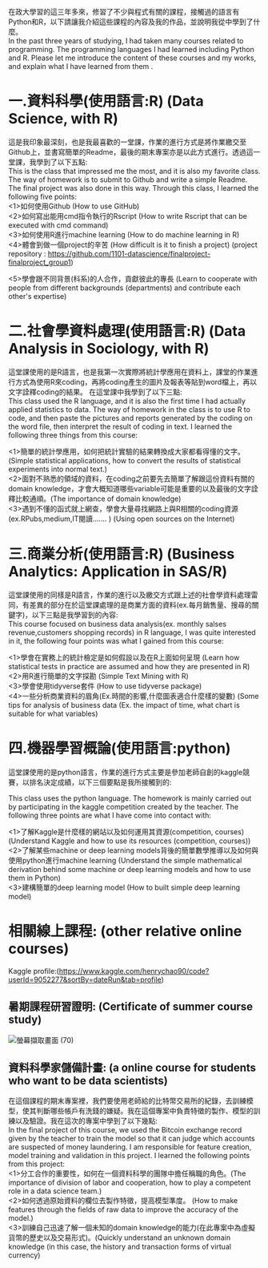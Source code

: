 在政大學習的這三年多來，修習了不少與程式有關的課程，接觸過的語言有Python和R，以下請讓我介紹這些課程的內容及我的作品，並說明我從中學到了什麼。  
In the past three years of studying, I had taken many courses related to programming. The programming languages I had learned including Python and R. Please let me introduce the content of these courses and my works, and explain what I have learned from them .

一.資料科學(使用語言:R)  (Data Science, with R)
==
這是我印象最深刻，也是我最喜歡的一堂課，作業的進行方式是將作業繳交至Github上，並書寫簡單的Readme，最後的期末專案亦是以此方式進行。透過這一堂課，我學到了以下五點:  
This is the class that impressed me the most, and it is also my favorite class. The way of homework is to submit to Github and write a simple Readme. The final project was also done in this way. Through this class, I learned the following five points:  
<1>如何使用Github (How to use GitHub)  
<2>如何寫出能用cmd指令執行的Rscript (How to write Rscript that can be executed with cmd command)  
<3>如何使用R進行machine learning  (How to do machine learning in R)  
<4>體會到做一個project的辛苦 (How difficult is it to finish a project) (project repository : https://github.com/1101-datascience/finalproject-finalproject_group1)  

<5>學會跟不同背景(科系)的人合作，貢獻彼此的專長 (Learn to cooperate with people from different backgrounds (departments) and contribute each other's expertise)  

二.社會學資料處理(使用語言:R) (Data Analysis in Sociology, with R) 
==
這堂課使用的是R語言，也是我第一次實際將統計學應用在資料上，課堂的作業進行方式為使用R來coding，再將coding產生的圖片及報表等貼到word檔上，再以文字詮釋coding的結果。
在這堂課中我學到了以下三點:  
This class used the R language, and it is also the first time I had actually applied statistics to data. The way of homework in the class is to use R to code, and then paste the pictures and reports generated by the coding on the word file, then interpret the result of coding in text.
I learned the following three things from this course:  

<1>簡單的統計學應用，如何把統計實驗的結果轉換成大家都看得懂的文字。 (Simple statistical applications, how to convert the results of statistical experiments into normal text.)  
<2>面對不熟悉的領域的資料，在coding之前要先去簡單了解跟這份資料有關的domain knowledge，才會大概知道哪些variable可能是重要的以及最後的文字詮釋比較通順。(The importance of domain knowledge)  
<3>遇到不懂的函式就上網查，學會大量尋找網路上與R相關的coding資源(ex.RPubs,medium,IT閱讀....... ) (Using open sources on the Internet)  

三.商業分析(使用語言:R) (Business Analytics: Application in SAS/R) 
==
這堂課使用的同樣是R語言，作業的進行以及繳交方式跟上述的社會學資料處理雷同，有差異的部分在於這堂課處理的是商業方面的資料(ex.每月銷售量、搜尋的關鍵字)，以下三點是我學習到的內容:  
This course focused on business data analysis(ex. monthly salses revenue,customers shopping records) in R language, I was quite interested in it, the following four  points was what I gained from this course:  

<1>學會在實務上的統計檢定是如何假設以及在R上面如何呈現 (Learn how statistical tests in practice are assumed and how they are presented in R)  
<2>用R進行簡單的文字探勘  (Simple Text Mining with R)  
<3>學會使用tidyverse套件  (How to use tidyverse package)  
<4>一些分析商業資料的眉角(Ex.時間的影響,什麼圖表適合什麼樣的變數) (Some tips for analysis of business data (Ex. the impact of time, what chart is suitable for what variables)  

四.機器學習概論(使用語言:python)  
==
這堂課使用的是python語言，作業的進行方式主要是參加老師自創的kaggle競賽，以排名決定成績，以下三個要點是我所接觸到的:  

This class uses the python language. The homework is mainly carried out by participating in the kaggle competition created by the teacher. The following three points are what I have come into contact with:  

<1>了解Kaggle是什麼樣的網站以及如何運用其資源(competition, courses)  (Understand Kaggle and how to use its resources (competition, courses))  
<2>了解某些machine or deep learning models背後的簡單數學推導以及如何與使用python進行machine learning  (Understand the simple mathematical derivation behind some machine or deep learning models and how to use them in Python)  
<3>建構簡單的deep learning model  (How to built simple deep learning model)  

相關線上課程:  (other relative online courses)
==
Kaggle profile:(https://www.kaggle.com/henrychao90/code?userId=9052277&sortBy=dateRun&tab=profile)

暑期課程研習證明: (Certificate of summer course study)
--
![螢幕擷取畫面 (70)](https://user-images.githubusercontent.com/90858054/161212433-dbf46a7b-b5b7-4173-996b-8ff361f60059.png)

資料科學家儲備計畫: (a online course for students who want to be data scientists)
--
在這個課程的期末專案裡，我們要使用老師給的比特幣交易所的紀錄，去訓練模型，使其判斷哪些帳戶有洗錢的嫌疑。我在這個專案中負責特徵的製作、模型的訓練以及驗證。我在這次的專案中學到了以下幾點:  
In the final project of this course, we used the Bitcoin exchange record given by the teacher to train the model so that it can judge which accounts are suspected of money laundering. I am responsible for feature creation, model training and validation in this project. I learned the following points from this project:  
<1>分工合作的重要性，如何在一個資料科學的團隊中擔任稱職的角色。(The importance of division of labor and cooperation, how to play a competent role in a data science team.)  
<2>如何透過原始資料的欄位去製作特徵，提高模型準度。  (How to make features through the fields of raw data to improve the accuracy of the model.)  
<3>訓練自己迅速了解一個未知的domain knowledge的能力(在此專案中為虛擬貨幣的歷史以及交易形式)。(Quickly understand an unknown domain knowledge (in this case, the history and transaction forms of virtual currency)




